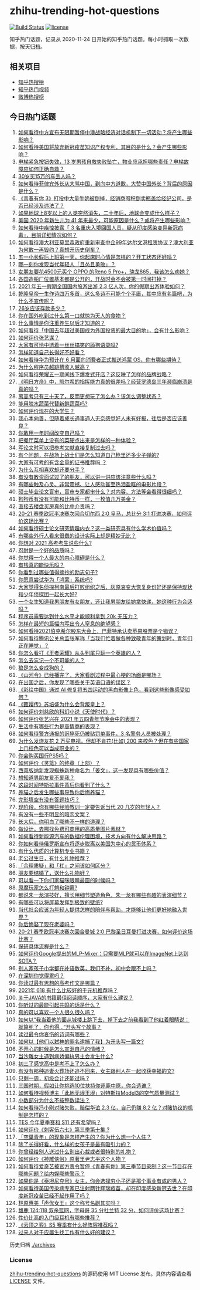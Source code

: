 # zhihu-trending-hot-questions

[![Build Status](https://github.com/justjavac/zhihu-trending-hot-questions/workflows/ci/badge.svg?branch=master)](https://github.com/justjavac/zhihu-trending-hot-questions/actions)
[![license](https://img.shields.io/github/license/justjavac/zhihu-trending-hot-questions)](https://github.com/justjavac/zhihu-trending-hot-questions/blob/master/LICENSE)

知乎热门话题，记录从 2020-11-24 日开始的知乎热门话题。每小时抓取一次数据，按天[归档](./archives)。

## 相关项目

- [知乎热搜榜](https://github.com/justjavac/zhihu-trending-top-search)
- [知乎热门视频](https://github.com/justjavac/zhihu-trending-hot-video)
- [微博热搜榜](https://github.com/justjavac/weibo-trending-hot-search)

## 今日热门话题

<!-- BEGIN -->
<!-- 最后更新时间 Thu May 06 2021 14:01:36 GMT+0800 (China Standard Time) -->

1. [如何看待中方宣布无限期暂停中澳战略经济对话机制下一切活动？将产生哪些影响？](https://www.zhihu.com/question/458017814)
2. [如何看待美国将放弃新冠疫苗知识产权专利，其目的是什么？会产生哪些影响？](https://www.zhihu.com/question/458001065)
3. [电梯紧急按钮失效，13
   岁男孩自救失败坠亡，物业应承担哪些责任？电梯故障应如何正确自救？](https://www.zhihu.com/question/457831377)
4. [30岁买15万的车丢人吗？](https://www.zhihu.com/question/448373896)
5. [如何看待菲律宾外长从大骂中国，到向中方道歉，大赞中国外长？背后的原因是什么？](https://www.zhihu.com/question/457922516)
6. [《青春有你
   3》打投中大量牛奶被倒掉，经销商囤积倒卖瓶盖给经纪公司，是否已经涉及违法了？](https://www.zhihu.com/question/457626102)
7. [如果地球上8岁以上的人类突然消失，二十年后，地球会变成什么样子？](https://www.zhihu.com/question/456356060)
8. [美国 2020 年新生儿为 41
   年来最少，可能原因是什么？或将产生哪些影响？](https://www.zhihu.com/question/458004498)
9. [如何看待中疾控披露「 3
   名重庆入境回国人员，疑从印度感染变异新冠病毒」，目前详细情况如何？](https://www.zhihu.com/question/457919581)
10. [如何看待澳大利亚莫里森政府重新审查中企99年达尔文港租赁协议？澳大利亚为何敢一再毁约？真想开历史倒车？](https://www.zhihu.com/question/457757110)
11. [五一小长假后上班第一天，你起床时心情是怎样的？开工状态还好吗？](https://www.zhihu.com/question/458010609)
12. [哪一刻你发现当代年轻人「且怂且勇敢」？](https://www.zhihu.com/question/457133393)
13. [女朋友要花4500元买个 OPPO 的Reno 5
    Pro+，骁龙865，我该怎么劝她？](https://www.zhihu.com/question/455818485)
14. [各国造船厂位置基本都是公开的，开战时会不会被第一时间打掉？](https://www.zhihu.com/question/457603191)
15. [2021 年五一假期全国国内旅游出游 2.3
    亿人次，你的假期出游体验如何？](https://www.zhihu.com/question/458006473)
16. [乾隆皇帝一生作诗四万多首，这么多诗不可能个个平庸，其中应有名篇吧，为什么不宣传呢？](https://www.zhihu.com/question/452762954)
17. [26岁应该存款多少？](https://www.zhihu.com/question/374909843)
18. [你在国外吃到过什么第一口就惊为天人的食物？](https://www.zhihu.com/question/321664580)
19. [什么事情是你注重养生以后才知道的？](https://www.zhihu.com/question/451372641)
20. [如何看待「中国去年超过美国成为外国投资的最大目的地」，会有什么影响？](https://www.zhihu.com/question/457889779)
21. [如何评价张艺谋？](https://www.zhihu.com/question/24634355)
22. [大家有可怜中透着一丝丝搞笑的舔狗语录吗?](https://www.zhihu.com/question/410762692)
23. [怎样知道自己长得好不好看？](https://www.zhihu.com/question/27471809)
24. [如何看待华为预计在 6 月面向消费者正式推送鸿蒙
    OS，你有哪些期待？](https://www.zhihu.com/question/457820791)
25. [为什么程序员越跳槽收入越高？](https://www.zhihu.com/question/455248912)
26. [如何看待荣耀五一期间线下爆发式开店？这反映了怎样的品牌战略？](https://www.zhihu.com/question/457915316)
27. [《明日方舟》中，凯尔希的指挥能力真的很差吗？经营罗德岛三年濒临崩溃是真的吗？](https://www.zhihu.com/question/457848959)
28. [离高考只有三十天了，反而更想玩了怎么办？该怎么调整状态？](https://www.zhihu.com/question/457393140)
29. [能用脱水蔬菜代替新鲜蔬菜吗?](https://www.zhihu.com/question/423534763)
30. [如何评价现在的大学生？](https://www.zhihu.com/question/26452022)
31. [我心本向善，但随着成长遇事遇人无奈感觉好人未有好报，往后是否应该善良？](https://www.zhihu.com/question/455632902)
32. [你敢用一年时间改变自己吗？](https://www.zhihu.com/question/437098355)
33. [把餐厅菜单上没有的菜硬点出来是怎样的一种体验？](https://www.zhihu.com/question/277670488)
34. [写论文时可以把参考文献直接复制过去吗？](https://www.zhihu.com/question/303759376)
35. [有个问题，在战场上战士们是怎么知道自己枪里还多少子弹的?](https://www.zhihu.com/question/457546333)
36. [大家有可考的有含金量的证书推荐吗 ？](https://www.zhihu.com/question/428848820)
37. [为什么互相喜欢却还要分手？](https://www.zhihu.com/question/303998486)
38. [有没有教资面试过了的朋友，可以讲一讲应该注意些什么吗？](https://www.zhihu.com/question/455156705)
39. [有哪些触及心灵、非常震撼、让人感动甚至热泪盈眶的电影片段？](https://www.zhihu.com/question/423849523)
40. [硕士毕业论文盲审，盲审专家都审什么？对内容、方法等会看得很细吗？](https://www.zhihu.com/question/310076794)
41. [狗狗币有没有可能和比特币一样，一枚值几万美金？](https://www.zhihu.com/question/445598367)
42. [直接去楼盘买房真的比中介贵吗？](https://www.zhihu.com/question/393131996)
43. [20-21 赛季欧冠半决赛次回合切尔西 2:0 皇马，总比分 3:1
    打进决赛，如何评价这场比赛？](https://www.zhihu.com/question/457994948)
44. [如何看待硕士论文研究情趣内衣？这一类研究具有什么学术价值吗？](https://www.zhihu.com/question/457147408)
45. [有哪些外行人看来很蠢的设计实际上却是精妙无比？](https://www.zhihu.com/question/32189846)
46. [你想对 2021 高考考生说些什么?](https://www.zhihu.com/question/405718464)
47. [忍耐是一个好的品质吗？](https://www.zhihu.com/question/46710746)
48. [你觉得一个人最大的内心障碍是什么？](https://www.zhihu.com/question/439124825)
49. [有钱真的能快乐吗？](https://www.zhihu.com/question/454685979)
50. [你看到过哪些值得摘抄的励志句子?](https://www.zhihu.com/question/445896625)
51. [你愿意尝试华为「鸿蒙」系统吗?](https://www.zhihu.com/question/374012496)
52. [大家觉得名侦探柯南最后打败组织之后，灰原哀变大恢复身份好还是保持现状和少年侦探团一起长大好?](https://www.zhihu.com/question/457584898)
53. [一个女生知道我男朋友有女朋友，还让我男朋友给她拿快递，她这种行为合适吗？](https://www.zhihu.com/question/452456284)
54. [程序员需要达到什么水平才能顺利拿到 20k 无压力？](https://www.zhihu.com/question/47597895)
55. [怎样在最短的篇幅内写出令人窒息的绝望感？](https://www.zhihu.com/question/39211784)
56. [如何看待2021伯克希尔股东大会上，巴菲特承认卖苹果股票是个错误？](https://www.zhihu.com/question/457488859)
57. [如何看待腾讯公关总监张军称「当我们忙着做各种致敬青年的策划时，青年们正在睡觉」？](https://www.zhihu.com/question/457759935)
58. [你怎么看打《王者荣耀》从头到尾只玩一个英雄的人？](https://www.zhihu.com/question/299758752)
59. [怎么去忘记一个不可能的人？](https://www.zhihu.com/question/454476371)
60. [狼是怎么变成狗的？](https://www.zhihu.com/question/457687785)
61. [《山河令》已经播完了，大家看剧过程中最心梗的场面是哪场？](https://www.zhihu.com/question/451958091)
62. [在出国之后，你发现了哪些关于英语口语的误区？](https://www.zhihu.com/question/363007395)
63. [《彩绘中国》通过 AI
    修复将五四运动的黑白影像上色，看到这些影像感受如何？](https://www.zhihu.com/question/457739121)
64. [《甄嬛传》苏培盛为什么会背叛皇上？](https://www.zhihu.com/question/456242618)
65. [如何评价刘慈欣的科幻小说《天使时代》？](https://www.zhihu.com/question/50428892)
66. [如何评价张艺兴在 2021 年五四青年节晚会中的表现？](https://www.zhihu.com/question/457808500)
67. [生活中有哪些行为是高情商的表现？](https://www.zhihu.com/question/35215759)
68. [如何看待警方通报的哥猝死仍被贴罚单事件，3 名警务人员被处理？](https://www.zhihu.com/question/457851891)
69. [为什么发烧友花 2 万买电视，但却不肯花(比如) 200
    来校色？但在有些国家上门校色可以当成职业的？](https://www.zhihu.com/question/457647194)
70. [你会购买国行PS5吗？](https://www.zhihu.com/question/439176866)
71. [如何评价《灵笼》的终章（上部）？](https://www.zhihu.com/question/457072944)
72. [西双版纳新发现蜘蛛新种命名为「姜文」，这一发现具有哪些价值？](https://www.zhihu.com/question/457371552)
73. [想知道男朋友爱不爱我？](https://www.zhihu.com/question/300147312)
74. [这段时间特斯拉事件背后你看到了什么？](https://www.zhihu.com/question/455860663)
75. [养猫之后发生哪些事导致你后悔养猫？](https://www.zhihu.com/question/299176886)
76. [完形填空有没有答题技巧？](https://www.zhihu.com/question/21864589)
77. [现阶段，你有哪些经验教训一定要告诉当代 20 几岁的年轻人？](https://www.zhihu.com/question/457150056)
78. [有没有一些不明显的暗恋文案？](https://www.zhihu.com/question/426250514)
79. [长大后，你明白了哪些不一样的道理？](https://www.zhihu.com/question/45394531)
80. [做设计，去哪找免费可商用的高质量图片素材？](https://www.zhihu.com/question/294157721)
81. [如何看待新能源汽车的数据伦理困境，技术方向有什么解决思路？](https://www.zhihu.com/question/457543547)
82. [你如何看待俄罗斯宣布将逐步脱离以美国为中心的货币体系？](https://www.zhihu.com/question/457750369)
83. [有什么优质的计算机专业书籍？](https://www.zhihu.com/question/64837679)
84. [老公过生日，有什么礼物推荐？](https://www.zhihu.com/question/22873331)
85. [「合理质疑」和「杠」之间该如何区分？](https://www.zhihu.com/question/457805977)
86. [朋友要结婚了，送什么礼物好？](https://www.zhihu.com/question/20063097)
87. [可以看一下你们家猫咪眼睛最圆的时候吗？](https://www.zhihu.com/question/454066115)
88. [原魔玩家怎么打魈和钟离?](https://www.zhihu.com/question/457570662)
89. [都说朱一龙演技好，擅长用细节塑造角色，朱一龙有哪些有趣的表演细节？](https://www.zhihu.com/question/457877251)
90. [有哪些可以将屏幕发挥到极致的壁纸?](https://www.zhihu.com/question/325648700)
91. [当代社会应该为年轻人提供怎样的陪伴与帮助，才能够让他们更好地融入世界？](https://www.zhihu.com/question/457136828)
92. [你后悔娶了现在老婆吗？](https://www.zhihu.com/question/315457601)
93. [20-21 赛季欧冠半决赛次回合曼城 2:0
    巴黎圣日耳曼打进决赛，如何评价这场比赛？](https://www.zhihu.com/question/457863658)
94. [保研具体流程是什么？](https://www.zhihu.com/question/342150894)
95. [如何评价Google提出的MLP-Mixer：只需要MLP就可以在ImageNet上达到SOTA？](https://www.zhihu.com/question/457926000)
96. [别人家孩子小学都在补语数英，我们不补，初中会跟不上吗？](https://www.zhihu.com/question/437581262)
97. [在深圳你觉得累吗？](https://www.zhihu.com/question/304838170)
98. [你读过最有思想的高考作文是哪篇？](https://www.zhihu.com/question/316607757)
99. [2021年 618 有什么比较好的千元机推荐吗？](https://www.zhihu.com/question/457282188)
100. [关于JAVA的书籍最佳阅读顺序，大家有什么建议？](https://www.zhihu.com/question/269505829)
101. [你听过的最能引起共鸣的话是什么？](https://www.zhihu.com/question/37496011)
102. [真的可以喜欢一个人很久很久吗？](https://www.zhihu.com/question/457083666)
103. [如何以“我当着他的面从城楼上跳下去，掉下去之前我看到了他红着眼睛说：就算死了，你也得…”开头写个故事？](https://www.zhihu.com/question/446137328)
104. [读过最令你哀伤的诗词有哪些？](https://www.zhihu.com/question/457576263)
105. [如何以【他们以弑神的罪名逮捕了我】为开头写一篇文?](https://www.zhihu.com/question/440187946)
106. [不开心的时候是怎么宣泄自己的情绪？](https://www.zhihu.com/question/455014687)
107. [当沙雕女主遇到病娇偏执男主会发生什么?](https://www.zhihu.com/question/360315679)
108. [初三了感觉高中是考不上了怎么办？](https://www.zhihu.com/question/457421531)
109. [有没有那种追妻火葬场还追不回来，女主跟别人在一起收获幸福的文?](https://www.zhihu.com/question/408254252)
110. [只剩一周，初级会计还能过吗 ?](https://www.zhihu.com/question/454746070)
111. [三国时期，假如让你挑选10位扶持你逐鹿中原，你会选谁？](https://www.zhihu.com/question/452687156)
112. [如何看待视频博主「此地无垠王垠」对特斯拉Model3的空气质量测试？](https://www.zhihu.com/question/457805911)
113. [小数部分为什么不按整数读法？](https://www.zhihu.com/question/456963708)
114. [如何看待冯小刚对赌失败，赔偿华谊 2.3 亿，自己仍赚 8.2
     亿？对赌协议的机制是怎样的？](https://www.zhihu.com/question/457531244)
115. [TES 今年夏季赛和 S11 还有希望吗？](https://www.zhihu.com/question/454359571)
116. [如何评价《刺客伍六七》第三季第十集 ?](https://www.zhihu.com/question/457898715)
117. [「空巢青年」的现象是怎样产生的？你为什么想一个人住？](https://www.zhihu.com/question/457137124)
118. [除了长得好看，什么样的女孩子是最有吸引力的？](https://www.zhihu.com/question/432679628)
119. [你曾经给别人送过什么别出心裁或者很特别的礼物？](https://www.zhihu.com/question/23207256)
120. [如何评价《神雕侠侣》原著里尹志平这个人物？](https://www.zhihu.com/question/21966003)
121. [如何看待爱奇艺被官方责令暂停《青春有你》第三季节目录制？这一节目存在哪些问题？给内娱哪些警示？](https://www.zhihu.com/question/457851906)
122. [如果你是《泰坦尼克号》女主，你会选择穷小子还是那个事业有成的男人？](https://www.zhihu.com/question/404721566)
123. [如何看待美国传染病专家已注射两针辉瑞疫苗，却在印度感染新冠去世？在印度新冠疫苗已经不起作用了吗？](https://www.zhihu.com/question/457803433)
124. [林原惠美「声优女王」这个称号名副其实吗？](https://www.zhihu.com/question/456884531)
125. [雄鹿 124:118 双杀篮网，字母哥 35 分杜兰特 32
     分，如何评价这场比赛？](https://www.zhihu.com/question/457870431)
126. [性价比高的入门级耳机有哪些推荐？](https://www.zhihu.com/question/51811329)
127. [《云顶之弈》S5 赛季有什么好阵容推荐吗？](https://www.zhihu.com/question/454520007)
128. [过来人对于应届生找工作有什么好的建议？](https://www.zhihu.com/question/35925659)

<!-- END -->

历史归档 [./archives](./archives)

### License

[zhihu-trending-hot-questions](https://github.com/justjavac/zhihu-trending-hot-questions)
的源码使用 MIT License 发布。具体内容请查看 [LICENSE](./LICENSE) 文件。

